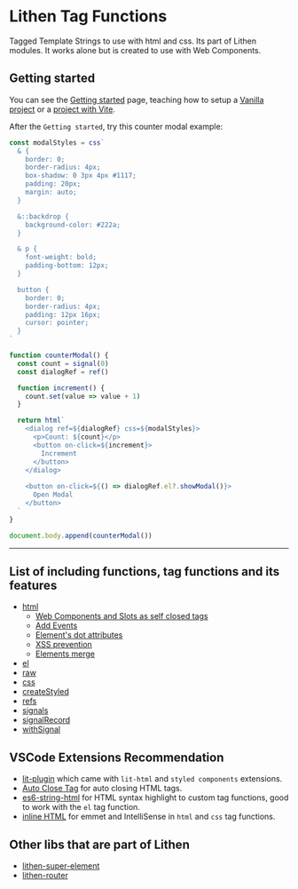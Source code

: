 # Lithen Tag Functions

Tagged Template Strings to use with html and css.
Its part of Lithen modules. It works alone but is created to use with Web Components.

## Getting started

You can see the [Getting started](./docs/getting-started.md) page, teaching how to setup a [Vanilla project](./docs/getting-started.md#vanilla-project) or a [project with Vite](./docs/getting-started.md#project-with-vite).

After the `Getting started`, try this counter modal example:

```ts
const modalStyles = css`
  & {
    border: 0;
    border-radius: 4px;
    box-shadow: 0 3px 4px #1117;
    padding: 20px;
    margin: auto;
  }

  &::backdrop {
    background-color: #222a;
  }

  & p {
    font-weight: bold;
    padding-bottom: 12px;
  }

  button {
    border: 0;
    border-radius: 4px;
    padding: 12px 16px;
    cursor: pointer;
  }
`

function counterModal() {
  const count = signal(0)
  const dialogRef = ref()

  function increment() {
    count.set(value => value + 1)
  }

  return html`
    <dialog ref=${dialogRef} css=${modalStyles}>
      <p>Count: ${count}</p>
      <button on-click=${increment}>
        Increment
      </button>
    </dialog>
    
    <button on-click=${() => dialogRef.el?.showModal()}>
      Open Modal
    </button>
  `
}

document.body.append(counterModal())
```

---

## List of including functions, tag functions and its features

- [html](./docs/html.md)
  - [Web Components and Slots as self closed tags](./docs/html.md#web-components-and-slots-as-self-closed-tags)
  - [Add Events](./docs/html.md#add-events)
  - [Element's dot attributes](./docs/html.md#elements-dot-attributes)
  - [XSS prevention](./docs/html.md#xss-prevention)
  - [Elements merge](./docs/html.md#elements-merge)
- [el](./docs/el.md)
- [raw](./docs/raw.md)
- [css](./docs/css.md)
- [createStyled](./docs/create-styled.md)
- [refs](./docs/element-ref.md)
- [signals](./docs/signals.md)
- [signalRecord](./docs/signal-record.md)
- [withSignal](./docs/with-signal.md)

## VSCode Extensions Recommendation
- [lit-plugin](https://marketplace.visualstudio.com/items?itemName=runem.lit-plugin) which came with
`lit-html` and `styled components` extensions.
- [Auto Close Tag](https://marketplace.visualstudio.com/items?itemName=formulahendry.auto-close-tag)
for auto closing HTML tags.
- [es6-string-html](https://marketplace.visualstudio.com/items?itemName=Tobermory.es6-string-html)
for HTML syntax highlight to custom tag functions, good to work with the `el` tag function.
- [inline HTML](https://marketplace.visualstudio.com/items?itemName=pushqrdx.inline-html) for emmet
and IntelliSense in `html` and `css` tag functions.

## Other libs that are part of Lithen
- [lithen-super-element](https://www.npmjs.com/package/lithen-super-element)
- [lithen-router](https://www.npmjs.com/package/lithen-router)
